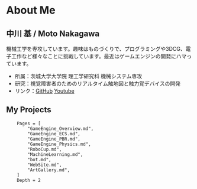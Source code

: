 # About Me

## 中川 基 / Moto Nakagawa
機械工学を専攻しています。趣味はものづくりで、プログラミングや3DCG、電子工作など様々なことに挑戦しています。最近はゲームエンジンの開発にハマっています。

- 所属：茨城大学大学院 理工学研究科 機械システム専攻
- 研究：視覚障害者のための​リアルタイム触地図と​触力覚デバイスの開発
- リンク：[GitHub](https://github.com/namo02268) [Youtube](https://www.youtube.com/channel/UC0Z8vkgDEXd3tQuS9wkKQBw)


## My Projects
```@contents
    Pages = [
        "GameEngine_Overview.md",
        "GameEngine_ECS.md",
        "GameEngine_PBR.md",
        "GameEngine_Physics.md",
        "RoboCup.md",
        "MachineLearning.md",
        "bot.md",
        "WebSite.md",
        "ArtGallery.md",
    ]
    Depth = 2
```
